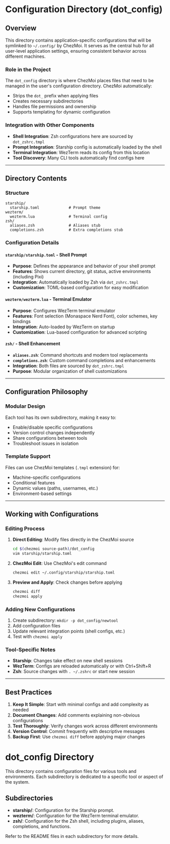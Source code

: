 # Configuration Directory (dot_config)

## Overview

This directory contains application-specific configurations that will be symlinked to `~/.config/` by ChezMoi. It serves as the central hub for all user-level application settings, ensuring consistent behavior across different machines.

### Role in the Project

The `dot_config` directory is where ChezMoi places files that need to be managed in the user's configuration directory. ChezMoi automatically:
- Strips the `dot_` prefix when applying files
- Creates necessary subdirectories
- Handles file permissions and ownership
- Supports templating for dynamic configuration

### Integration with Other Components

- **Shell Integration**: Zsh configurations here are sourced by `dot_zshrc.tmpl`
- **Prompt Integration**: Starship config is automatically loaded by the shell
- **Terminal Integration**: WezTerm reads its config from this location
- **Tool Discovery**: Many CLI tools automatically find configs here

---

## Directory Contents

### Structure

```
starship/
  starship.toml             # Prompt theme
wezterm/
  wezterm.lua               # Terminal config
zsh/
  aliases.zsh               # Aliases stub
  completions.zsh           # Extra completions stub
```

### Configuration Details

#### `starship/starship.toml` - Shell Prompt
- **Purpose**: Defines the appearance and behavior of your shell prompt
- **Features**: Shows current directory, git status, active environments (including Pixi)
- **Integration**: Automatically loaded by Zsh via `dot_zshrc.tmpl`
- **Customization**: TOML-based configuration for easy modification

#### `wezterm/wezterm.lua` - Terminal Emulator
- **Purpose**: Configures WezTerm terminal emulator
- **Features**: Font selection (Monaspace Nerd Font), color schemes, key bindings
- **Integration**: Auto-loaded by WezTerm on startup
- **Customization**: Lua-based configuration for advanced scripting

#### `zsh/` - Shell Enhancement
- **`aliases.zsh`**: Command shortcuts and modern tool replacements
- **`completions.zsh`**: Custom command completions and enhancements
- **Integration**: Both files are sourced by `dot_zshrc.tmpl`
- **Purpose**: Modular organization of shell customizations

---

## Configuration Philosophy

### Modular Design
Each tool has its own subdirectory, making it easy to:
- Enable/disable specific configurations
- Version control changes independently
- Share configurations between tools
- Troubleshoot issues in isolation

### Template Support
Files can use ChezMoi templates (`.tmpl` extension) for:
- Machine-specific configurations
- Conditional features
- Dynamic values (paths, usernames, etc.)
- Environment-based settings

---

## Working with Configurations

### Editing Process
1. **Direct Editing**: Modify files directly in the ChezMoi source
   ```bash
   cd $(chezmoi source-path)/dot_config
   vim starship/starship.toml
   ```

2. **ChezMoi Edit**: Use ChezMoi's edit command
   ```bash
   chezmoi edit ~/.config/starship/starship.toml
   ```

3. **Preview and Apply**: Check changes before applying
   ```bash
   chezmoi diff
   chezmoi apply
   ```

### Adding New Configurations
1. Create subdirectory: `mkdir -p dot_config/newtool`
2. Add configuration files
3. Update relevant integration points (shell configs, etc.)
4. Test with `chezmoi apply`

### Tool-Specific Notes
- **Starship**: Changes take effect on new shell sessions
- **WezTerm**: Configs are reloaded automatically or with Ctrl+Shift+R
- **Zsh**: Source changes with `. ~/.zshrc` or start new session

---

## Best Practices

1. **Keep It Simple**: Start with minimal configs and add complexity as needed
2. **Document Changes**: Add comments explaining non-obvious configurations
3. **Test Thoroughly**: Verify changes work across different environments
4. **Version Control**: Commit frequently with descriptive messages
5. **Backup First**: Use `chezmoi diff` before applying major changes

# dot_config Directory

This directory contains configuration files for various tools and environments. Each subdirectory is dedicated to a specific tool or aspect of the system.

## Subdirectories

- **starship/**: Configuration for the Starship prompt.
- **wezterm/**: Configuration for the WezTerm terminal emulator.
- **zsh/**: Configuration for the Zsh shell, including plugins, aliases, completions, and functions.

Refer to the README files in each subdirectory for more details.
